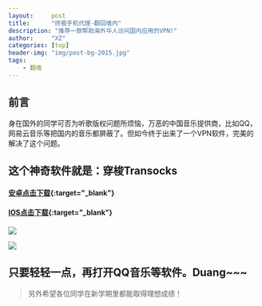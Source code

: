 ```yaml
---
layout:     post
title:      "终极手机代理-翻回墙内"
description: "推荐一款帮助海外华人访问国内应用的VPN!"
author:     "XZ"
categories: [top]
header-img: "img/post-bg-2015.jpg"
tags:
    - 翻墙
---
```


## 前言

身在国外的同学可否为听歌版权问题所烦恼，万恶的中国音乐提供商，比如QQ，网易云音乐等把国内的音乐都屏蔽了。但如今终于出来了一个VPN软件，完美的解决了这个问题。

## 这个神奇软件就是：穿梭Transocks

#### [安卓点击下载](https://play.google.com/store/apps/details?id=com.fobwifi.transocks&hl=en){:target="_blank"} 

#### [IOS点击下载](https://itunes.apple.com/us/app/%E7%A9%BF%E6%A2%ADtransocks-%E4%B8%80%E6%AC%BE%E5%B8%AE%E5%8A%A9%E6%B5%B7%E5%A4%96%E5%8D%8E%E4%BA%BA%E8%AE%BF%E9%97%AE%E5%9B%BD%E5%86%85%E5%BA%94%E7%94%A8%E7%9A%84vpn/id1171836473?mt=8){:target="_blank"} 

![]({{site.baseurl}}/img/in-post/transocks/transocks1.png)

![]({{site.baseurl}}/img/in-post/transocks/transocks2.png)


## 只要轻轻一点，再打开QQ音乐等软件。Duang~~~


> 另外希望各位同学在新学期里都能取得理想成绩！








